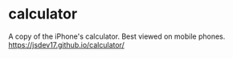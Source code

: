# calculator
A copy of the iPhone's calculator. Best viewed on mobile phones.
https://jsdev17.github.io/calculator/
